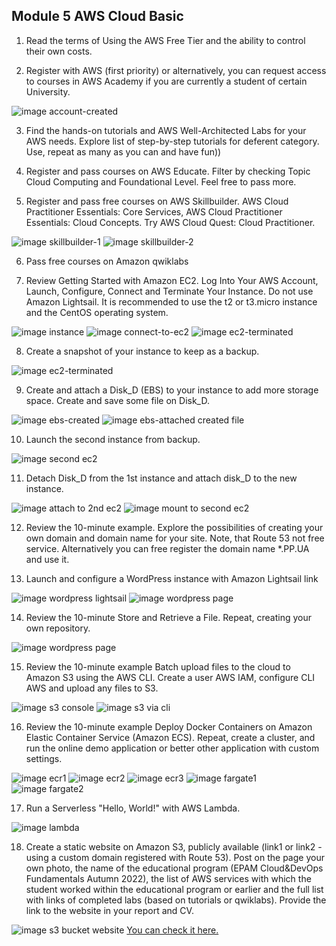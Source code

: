 ## Module 5 AWS Cloud Basic

1. Read the terms of Using the AWS Free Tier and the ability to control their own costs.

2. Register with AWS (first priority) or alternatively, you can request access to courses in AWS Academy if you are currently a student of certain University.

![image account-created](/5_aws/Screenshots/1-account-created.jpg?raw=true)

3. Find the hands-on tutorials and AWS Well-Architected Labs for your AWS needs. Explore list of step-by-step tutorials for deferent category. Use, repeat as many as you can and have fun))

4. Register and pass courses on AWS Educate. Filter by checking Topic Cloud Computing and Foundational Level. Feel free to pass more.

5. Register and pass free courses on AWS Skillbuilder. AWS Cloud Practitioner Essentials: Core Services, AWS Cloud Practitioner Essentials: Cloud Concepts. Try AWS Cloud Quest: Cloud Practitioner.

![image skillbuilder-1](/5_aws/Screenshots/2-skillbuilder-1.jpg?raw=true)
![image skillbuilder-2](/5_aws/Screenshots/2-skillbuilder-2.jpg?raw=true)

6. Pass free courses on Amazon qwiklabs

7. Review Getting Started with Amazon EC2. Log Into Your AWS Account, Launch, Configure, Connect and Terminate Your Instance. Do not use Amazon Lightsail. It is recommended to use the t2 or t3.micro instance and the CentOS operating system.

![image instance](/5_aws/Screenshots/3-instance.jpg?raw=true)
![image connect-to-ec2](/5_aws/Screenshots/4-connect-to-ec2.jpg?raw=true)
![image ec2-terminated](/5_aws/Screenshots/5-ec2-terminated.jpg?raw=true)

8. Create a snapshot of your instance to keep as a backup.

![image ec2-terminated](/5_aws/Screenshots/6-snapshot.jpg?raw=true)

9. Create and attach a Disk_D (EBS) to your instance to add more storage space. Create and save some file on Disk_D.

![image ebs-created](/5_aws/Screenshots/7-ebs-create.jpg?raw=true)
![image ebs-attached created file](/5_aws/Screenshots/8-attached-1.jpg?raw=true)

10. Launch the second instance from backup.

![image second ec2](/5_aws/Screenshots/9-create-second-ec2.jpg?raw=true)

11. Detach Disk_D from the 1st instance and attach disk_D to the new instance.

![image attach to 2nd ec2](/5_aws/Screenshots/10-attach-to-2nd-ec2.jpg?raw=true)
![image mount to second ec2](/5_aws/Screenshots/11-mount-on-2nd-ec2.jpg?raw=true)

12. Review the 10-minute example. Explore the possibilities of creating your own domain and domain name for your site. Note, that Route 53 not free service. Alternatively you can free register the domain name \*.PP.UA and use it.

13. Launch and configure a WordPress instance with Amazon Lightsail link

![image wordpress lightsail](/5_aws/Screenshots/12-wordpress-lightsail.jpg?raw=true)
![image wordpress page](/5_aws/Screenshots/13-wordpress-lightsail-page.jpg?raw=true)

14. Review the 10-minute Store and Retrieve a File. Repeat, creating your own repository.

![image wordpress page](/5_aws/Screenshots/13-wordpress-lightsail-page.jpg?raw=true)

15. Review the 10-minute example Batch upload files to the cloud to Amazon S3 using the AWS CLI. Create a user AWS IAM, configure CLI AWS and upload any files to S3.

![image s3 console](/5_aws/Screenshots/14-s3.jpg?raw=true)
![image s3 via cli](/5_aws/Screenshots/15-s3_cli.png?raw=true)

16. Review the 10-minute example Deploy Docker Containers on Amazon Elastic Container Service (Amazon ECS). Repeat, create a cluster, and run the online demo application or better other application with custom settings.

![image ecr1](/5_aws/Screenshots/15-ecr-1.jpg?raw=true)
![image ecr2](/5_aws/Screenshots/16-ecr-2.jpg?raw=true)
![image ecr3](/5_aws/Screenshots/17-ecr-3.jpg?raw=true)
![image fargate1](/5_aws/Screenshots/18-fargate-cluster.jpg?raw=true)
![image fargate2](/5_aws/Screenshots/19-fargate-cluster-2.jpg?raw=true)

17. Run a Serverless "Hello, World!" with AWS Lambda.

![image lambda](/5_aws/Screenshots/20-lambda.jpg?raw=true)

18. Create a static website on Amazon S3, publicly available (link1 or link2 - using a custom domain registered with Route 53). Post on the page your own photo, the name of the educational program (EPAM Cloud&DevOps Fundamentals Autumn 2022), the list of AWS services with which the student worked within the educational program or earlier and the full list with links of completed labs (based on tutorials or qwiklabs). Provide the link to the website in your report and СV.

![image s3 bucket website](/5_aws/Screenshots/21-s3-website.jpg?raw=true)
[You can check it here.](http://siu-page.click)
